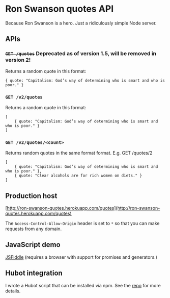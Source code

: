 # Ron Swanson quotes API
Because Ron Swanson is a hero. Just a ridiculously simple Node server.

## APIs

### ~~`GET /quotes`~~ Deprecated as of version 1.5, will be removed in version 2!
Returns a random quote in this format:
```
{ quote: "Capitalism: God’s way of determining who is smart and who is poor." }
```

### `GET /v2/quotes`
Returns a random quote in this format:
```
[
	{ quote: "Capitalism: God’s way of determining who is smart and who is poor." }
]
```

### `GET /v2/quotes/<count>`
Returns <count> random quotes in the same format format. E.g. GET /quotes/2
```
[
	{ quote: "Capitalism: God’s way of determining who is smart and who is poor." },
	{ quote: "Clear alcohols are for rich women on diets." }
]
```

## Production host
[http://ron-swanson-quotes.herokuapp.com/quotes](http://ron-swanson-quotes.herokuapp.com/quotes)

The `Access-Control-Allow-Origin` header is set to `*` so that you can make requests from any domain.

## JavaScript demo
[JSFiddle](http://jsfiddle.net/jamesseanwright/7g2w4dhc/2/) (requires a browser with support for promises and generators.)

## Hubot integration
I wrote a Hubot script that can be installed via npm. See the [repo](https://github.com/jamesseanwright/hubot-swanson) for more details.
